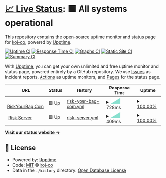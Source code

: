# [📈 Live Status](https://koj-co.github.io/upptime): <!--live status--> **🟩 All systems operational**

This repository contains the open-source uptime monitor and status page for [koj-co](https://koj-co.github.io/upptime), powered by [Upptime](https://github.com/upptime/upptime).

[![Uptime CI](https://github.com/koj-co/upptime/workflows/Uptime%20CI/badge.svg)](https://github.com/koj-co/upptime/actions?query=workflow%3A%22Uptime+CI%22)
[![Response Time CI](https://github.com/koj-co/upptime/workflows/Response%20Time%20CI/badge.svg)](https://github.com/koj-co/upptime/actions?query=workflow%3A%22Response+Time+CI%22)
[![Graphs CI](https://github.com/koj-co/upptime/workflows/Graphs%20CI/badge.svg)](https://github.com/koj-co/upptime/actions?query=workflow%3A%22Graphs+CI%22)
[![Static Site CI](https://github.com/koj-co/upptime/workflows/Static%20Site%20CI/badge.svg)](https://github.com/koj-co/upptime/actions?query=workflow%3A%22Static+Site+CI%22)
[![Summary CI](https://github.com/koj-co/upptime/workflows/Summary%20CI/badge.svg)](https://github.com/koj-co/upptime/actions?query=workflow%3A%22Summary+CI%22)

With [Upptime](https://upptime.js.org), you can get your own unlimited and free uptime monitor and status page, powered entirely by a GitHub repository. We use [Issues](https://github.com/koj-co/upptime/issues) as incident reports, [Actions](https://github.com/koj-co/upptime/actions) as uptime monitors, and [Pages](https://koj-co.github.io/upptime) for the status page.

<!--start: status pages-->
<!-- This summary is generated by Upptime (https://github.com/upptime/upptime) -->
<!-- Do not edit this manually, your changes will be overwritten -->
<!-- prettier-ignore -->
| URL | Status | History | Response Time | Uptime |
| --- | ------ | ------- | ------------- | ------ |
| <img alt="" src="https://favicons.githubusercontent.com/riskyourbag.com" height="13"> [RiskYourBag.Com](https://riskyourbag.com) | 🟩 Up | [risk-your-bag-com.yml](https://github.com/gourab28/server-monitor/commits/HEAD/history/risk-your-bag-com.yml) | <details><summary><img alt="Response time graph" src="./graphs/risk-your-bag-com/response-time-week.png" height="20"> 728ms</summary><br><a href="https://gourab28.github.io/server-monitor/history/risk-your-bag-com"><img alt="Response time 728" src="https://img.shields.io/endpoint?url=https%3A%2F%2Fraw.githubusercontent.com%2Fgourab28%2Fserver-monitor%2FHEAD%2Fapi%2Frisk-your-bag-com%2Fresponse-time.json"></a><br><a href="https://gourab28.github.io/server-monitor/history/risk-your-bag-com"><img alt="24-hour response time 728" src="https://img.shields.io/endpoint?url=https%3A%2F%2Fraw.githubusercontent.com%2Fgourab28%2Fserver-monitor%2FHEAD%2Fapi%2Frisk-your-bag-com%2Fresponse-time-day.json"></a><br><a href="https://gourab28.github.io/server-monitor/history/risk-your-bag-com"><img alt="7-day response time 728" src="https://img.shields.io/endpoint?url=https%3A%2F%2Fraw.githubusercontent.com%2Fgourab28%2Fserver-monitor%2FHEAD%2Fapi%2Frisk-your-bag-com%2Fresponse-time-week.json"></a><br><a href="https://gourab28.github.io/server-monitor/history/risk-your-bag-com"><img alt="30-day response time 728" src="https://img.shields.io/endpoint?url=https%3A%2F%2Fraw.githubusercontent.com%2Fgourab28%2Fserver-monitor%2FHEAD%2Fapi%2Frisk-your-bag-com%2Fresponse-time-month.json"></a><br><a href="https://gourab28.github.io/server-monitor/history/risk-your-bag-com"><img alt="1-year response time 728" src="https://img.shields.io/endpoint?url=https%3A%2F%2Fraw.githubusercontent.com%2Fgourab28%2Fserver-monitor%2FHEAD%2Fapi%2Frisk-your-bag-com%2Fresponse-time-year.json"></a></details> | <details><summary><a href="https://gourab28.github.io/server-monitor/history/risk-your-bag-com">100.00%</a></summary><a href="https://gourab28.github.io/server-monitor/history/risk-your-bag-com"><img alt="All-time uptime 100.00%" src="https://img.shields.io/endpoint?url=https%3A%2F%2Fraw.githubusercontent.com%2Fgourab28%2Fserver-monitor%2FHEAD%2Fapi%2Frisk-your-bag-com%2Fuptime.json"></a><br><a href="https://gourab28.github.io/server-monitor/history/risk-your-bag-com"><img alt="24-hour uptime 100.00%" src="https://img.shields.io/endpoint?url=https%3A%2F%2Fraw.githubusercontent.com%2Fgourab28%2Fserver-monitor%2FHEAD%2Fapi%2Frisk-your-bag-com%2Fuptime-day.json"></a><br><a href="https://gourab28.github.io/server-monitor/history/risk-your-bag-com"><img alt="7-day uptime 100.00%" src="https://img.shields.io/endpoint?url=https%3A%2F%2Fraw.githubusercontent.com%2Fgourab28%2Fserver-monitor%2FHEAD%2Fapi%2Frisk-your-bag-com%2Fuptime-week.json"></a><br><a href="https://gourab28.github.io/server-monitor/history/risk-your-bag-com"><img alt="30-day uptime 100.00%" src="https://img.shields.io/endpoint?url=https%3A%2F%2Fraw.githubusercontent.com%2Fgourab28%2Fserver-monitor%2FHEAD%2Fapi%2Frisk-your-bag-com%2Fuptime-month.json"></a><br><a href="https://gourab28.github.io/server-monitor/history/risk-your-bag-com"><img alt="1-year uptime 100.00%" src="https://img.shields.io/endpoint?url=https%3A%2F%2Fraw.githubusercontent.com%2Fgourab28%2Fserver-monitor%2FHEAD%2Fapi%2Frisk-your-bag-com%2Fuptime-year.json"></a></details>
| <img alt="" src="https://favicons.githubusercontent.com/128.199.105.114" height="13"> [Risk Server](http://128.199.105.114:5000/) | 🟩 Up | [risk-server.yml](https://github.com/gourab28/server-monitor/commits/HEAD/history/risk-server.yml) | <details><summary><img alt="Response time graph" src="./graphs/risk-server/response-time-week.png" height="20"> 409ms</summary><br><a href="https://gourab28.github.io/server-monitor/history/risk-server"><img alt="Response time 409" src="https://img.shields.io/endpoint?url=https%3A%2F%2Fraw.githubusercontent.com%2Fgourab28%2Fserver-monitor%2FHEAD%2Fapi%2Frisk-server%2Fresponse-time.json"></a><br><a href="https://gourab28.github.io/server-monitor/history/risk-server"><img alt="24-hour response time 409" src="https://img.shields.io/endpoint?url=https%3A%2F%2Fraw.githubusercontent.com%2Fgourab28%2Fserver-monitor%2FHEAD%2Fapi%2Frisk-server%2Fresponse-time-day.json"></a><br><a href="https://gourab28.github.io/server-monitor/history/risk-server"><img alt="7-day response time 409" src="https://img.shields.io/endpoint?url=https%3A%2F%2Fraw.githubusercontent.com%2Fgourab28%2Fserver-monitor%2FHEAD%2Fapi%2Frisk-server%2Fresponse-time-week.json"></a><br><a href="https://gourab28.github.io/server-monitor/history/risk-server"><img alt="30-day response time 409" src="https://img.shields.io/endpoint?url=https%3A%2F%2Fraw.githubusercontent.com%2Fgourab28%2Fserver-monitor%2FHEAD%2Fapi%2Frisk-server%2Fresponse-time-month.json"></a><br><a href="https://gourab28.github.io/server-monitor/history/risk-server"><img alt="1-year response time 409" src="https://img.shields.io/endpoint?url=https%3A%2F%2Fraw.githubusercontent.com%2Fgourab28%2Fserver-monitor%2FHEAD%2Fapi%2Frisk-server%2Fresponse-time-year.json"></a></details> | <details><summary><a href="https://gourab28.github.io/server-monitor/history/risk-server">100.00%</a></summary><a href="https://gourab28.github.io/server-monitor/history/risk-server"><img alt="All-time uptime 100.00%" src="https://img.shields.io/endpoint?url=https%3A%2F%2Fraw.githubusercontent.com%2Fgourab28%2Fserver-monitor%2FHEAD%2Fapi%2Frisk-server%2Fuptime.json"></a><br><a href="https://gourab28.github.io/server-monitor/history/risk-server"><img alt="24-hour uptime 100.00%" src="https://img.shields.io/endpoint?url=https%3A%2F%2Fraw.githubusercontent.com%2Fgourab28%2Fserver-monitor%2FHEAD%2Fapi%2Frisk-server%2Fuptime-day.json"></a><br><a href="https://gourab28.github.io/server-monitor/history/risk-server"><img alt="7-day uptime 100.00%" src="https://img.shields.io/endpoint?url=https%3A%2F%2Fraw.githubusercontent.com%2Fgourab28%2Fserver-monitor%2FHEAD%2Fapi%2Frisk-server%2Fuptime-week.json"></a><br><a href="https://gourab28.github.io/server-monitor/history/risk-server"><img alt="30-day uptime 100.00%" src="https://img.shields.io/endpoint?url=https%3A%2F%2Fraw.githubusercontent.com%2Fgourab28%2Fserver-monitor%2FHEAD%2Fapi%2Frisk-server%2Fuptime-month.json"></a><br><a href="https://gourab28.github.io/server-monitor/history/risk-server"><img alt="1-year uptime 100.00%" src="https://img.shields.io/endpoint?url=https%3A%2F%2Fraw.githubusercontent.com%2Fgourab28%2Fserver-monitor%2FHEAD%2Fapi%2Frisk-server%2Fuptime-year.json"></a></details>

<!--end: status pages-->

[**Visit our status website →**](https://koj-co.github.io/upptime)

## 📄 License

- Powered by: [Upptime](https://github.com/upptime/upptime)
- Code: [MIT](./LICENSE) © [koj-co](https://koj-co.github.io/upptime)
- Data in the `./history` directory: [Open Database License](https://opendatacommons.org/licenses/odbl/1-0/)
